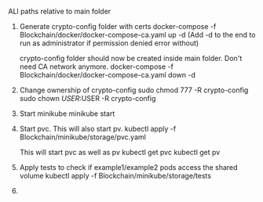 ALl paths relative to main folder

1. Generate crypto-config folder with certs
   docker-compose -f Blockchain/docker/docker-compose-ca.yaml up -d
   (Add -d to the end to run as administrator if permission denied error without)

   crypto-config folder should now be created inside main folder. Don't need CA network anymore.
   docker-compose -f Blockchain/docker/docker-compose-ca.yaml down -d

2. Change ownership of crypto-config
   sudo chmod 777 -R crypto-config
   sudo chown $USER:$USER -R crypto-config

3. Start minikube
   minikube start

4. Start pvc. This will also start pv.
   kubectl apply -f Blockchain/minikube/storage/pvc.yaml

   This will start pvc as well as pv
   kubectl get pvc
   kubectl get pv

5. Apply tests to check if example1/example2 pods access the shared volume
   kubectl apply -f Blockchain/minikube/storage/tests

6.
